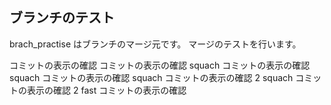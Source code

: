 ## ブランチのテスト

brach_practise はブランチのマージ元です。
マージのテストを行います。

コミットの表示の確認
コミットの表示の確認
squach コミットの表示の確認
squach コミットの表示の確認
squach コミットの表示の確認 2
squach コミットの表示の確認 2
fast コミットの表示の確認
